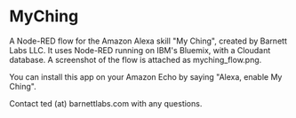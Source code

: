 # MyChing
A Node-RED flow for the Amazon Alexa skill "My Ching", created by Barnett Labs LLC.  It uses Node-RED running on IBM's Bluemix, with a Cloudant database.  A screenshot of the flow is attached as myching_flow.png.

You can install this app on your Amazon Echo by saying "Alexa, enable My Ching".

Contact ted (at) barnettlabs.com with any questions.
